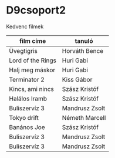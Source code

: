 # D9csoport2


Kedvenc filmek

| film címe | tanuló |
| --------- | ------ |
| Üvegtigris | Horváth Bence |
| Lord of the Rings | Huri Gabi |
| Halj meg máskor | Huri Gabi |
| Terminator 2 | Kiss Gábor |
| Kincs, ami nincs | Szász Kristóf |
| Halálos Iramb | Szász Kristóf |
| Buliszervíz 3| Mandrusz Zsolt|
| Tokyo drift | Németh Marcell |
| Banános Joe | Szász Kristóf |
|Buliszervíz 3| Mandrusz Zsolt|
| Buliszervíz 3| Mandrusz Zsolt|
